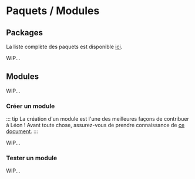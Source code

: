 # Paquets / Modules

## Packages

La liste complète des paquets est disponible [ici](https://github.com/leon-ai/leon/tree/develop/packages).

WIP...

## Modules

WIP...

### Créer un module

::: tip
La création d'un module est l'une des meilleures façons de contribuer à Léon ! Avant toute chose, assurez-vous de prendre connaissance de [ce document](https://github.com/leon-ai/leon/blob/develop/.github/CONTRIBUTING.md).
:::

WIP...

### Tester un module

WIP...
